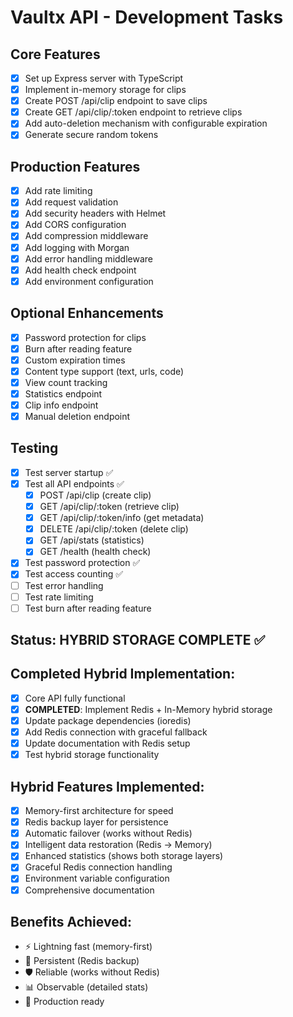 # Vaultx API - Development Tasks

## Core Features
- [x] Set up Express server with TypeScript
- [x] Implement in-memory storage for clips
- [x] Create POST /api/clip endpoint to save clips
- [x] Create GET /api/clip/:token endpoint to retrieve clips
- [x] Add auto-deletion mechanism with configurable expiration
- [x] Generate secure random tokens

## Production Features
- [x] Add rate limiting
- [x] Add request validation
- [x] Add security headers with Helmet
- [x] Add CORS configuration
- [x] Add compression middleware
- [x] Add logging with Morgan
- [x] Add error handling middleware
- [x] Add health check endpoint
- [x] Add environment configuration

## Optional Enhancements
- [x] Password protection for clips
- [x] Burn after reading feature
- [x] Custom expiration times
- [x] Content type support (text, urls, code)
- [x] View count tracking
- [x] Statistics endpoint
- [x] Clip info endpoint
- [x] Manual deletion endpoint

## Testing
- [x] Test server startup ✅
- [x] Test all API endpoints ✅
  - [x] POST /api/clip (create clip)
  - [x] GET /api/clip/:token (retrieve clip)
  - [x] GET /api/clip/:token/info (get metadata)
  - [x] DELETE /api/clip/:token (delete clip)
  - [x] GET /api/stats (statistics)
  - [x] GET /health (health check)
- [x] Test password protection ✅
- [x] Test access counting ✅
- [ ] Test error handling
- [ ] Test rate limiting
- [ ] Test burn after reading feature

## Status: **HYBRID STORAGE COMPLETE** ✅

## Completed Hybrid Implementation:
- [x] Core API fully functional
- [x] **COMPLETED**: Implement Redis + In-Memory hybrid storage
- [x] Update package dependencies (ioredis)
- [x] Add Redis connection with graceful fallback
- [x] Update documentation with Redis setup
- [x] Test hybrid storage functionality

## Hybrid Features Implemented:
- [x] Memory-first architecture for speed
- [x] Redis backup layer for persistence
- [x] Automatic failover (works without Redis)
- [x] Intelligent data restoration (Redis → Memory)
- [x] Enhanced statistics (shows both storage layers)
- [x] Graceful Redis connection handling
- [x] Environment variable configuration
- [x] Comprehensive documentation

## Benefits Achieved:
- ⚡ Lightning fast (memory-first)
- 🔄 Persistent (Redis backup)
- 🛡️ Reliable (works without Redis)
- 📊 Observable (detailed stats)
- 🚀 Production ready
